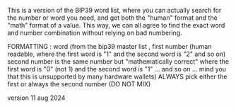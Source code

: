 This is a version of the BIP39 word list, where you can actually search for the number or word you need, and get both the "human" format and the "math" format of a value.
This way, we can all agree to find the exact word and number combination without relying on bad numbering.

FORMATTING :  word (from the bip39 master list ,
first number (human readable, where the first word is "1" and the second word is "2" and so on) 
second number is the same number but "mathematically correct" where the first word is "0" (not 1) and the second word is "1" ... and so on ... mind you that this is unsupported by many hardware wallets)
ALWAYS pick either the first or always the second number (DO NOT MIX)

version 11 aug 2024
